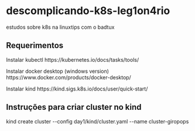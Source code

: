 # descomplicando-k8s-leg1on4rio

estudos sobre k8s na linuxtips com o badtux

## Requerimentos

<p>Instalar kubectl https://kubernetes.io/docs/tasks/tools/</p>

<p>Instalar docker desktop (windows version) https://www.docker.com/products/docker-desktop/</p>

<p>Instalar kind https://kind.sigs.k8s.io/docs/user/quick-start/</p>

## Instruções para criar cluster no kind

kind create cluster --config day1/kind/cluster.yaml --name cluster-giropops

